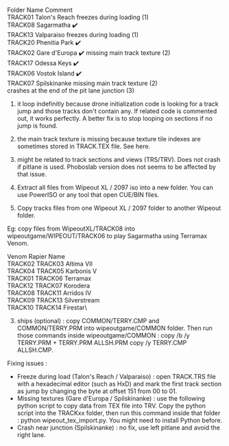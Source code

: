 Folder 	Name 		Comment\
TRACK01 	Talon's Reach 	freezes during loading (1)\
TRACK08 	Sagarmatha 	✔️ 	\
TRACK13 	Valparaiso 	freezes during loading (1)\
TRACK20 	Phenitia Park 	✔️ 	\
TRACK02 	Gare d'Europa 	✔️ 	missing main track texture (2)\
TRACK17 	Odessa Keys 	✔️ 	\
TRACK06 	Vostok Island 	✔️ 	\
TRACK07 	Spilskinanke 	missing main track texture (2)\
crashes at the end of the pit lane junction (3)

1. it loop indefinitly because drone initialization code is looking for a track jump and those tracks don't contain any. If related code is commented out, it works perfectly. A better fix is to stop looping on sections if no jump is found.

2. the main track texture is missing because texture tile indexes are sometimes stored in TRACK.TEX file. See here.

2. might be related to track sections and views (TRS/TRV). Does not crash if pitlane is used. Phoboslab version does not seems to be affected by that issue.

1. Extract all files from Wipeout XL / 2097 iso into a new folder. You can use PowerISO or any tool that open CUE/BIN files.
2. Copy tracks files from one Wipeout XL / 2097 folder to another Wipeout folder.

Eg: copy files from WipeoutXL/TRACK08 into wipeoutgame/WIPEOUT/TRACK06 to play Sagarmatha using Terramax Venom.

Venom 	Rapier 	Name\
TRACK02 	TRACK03 	Altima VII\
TRACK04 	TRACK05 	Karbonis V\
TRACK01 	TRACK06 	Terramax\
TRACK12 	TRACK07 	Korodera\
TRACK08 	TRACK11 	Arridos IV\
TRACK09 	TRACK13 	Silverstream\
TRACK10 	TRACK14 	Firestar\

3. ships (optional) : copy COMMON/TERRY.CMP and COMMON/TERRY.PRM into wipeoutgame/COMMON folder. Then run those commands inside wipeoutgame/COMMON : copy /b /y TERRY.PRM + TERRY.PRM ALLSH.PRM copy /y TERRY.CMP ALLSH.CMP.

Fixing issues :

* Freeze during load (Talon's Reach / Valparaiso) : open TRACK.TRS file with a hexadecimal editor (such as HxD) and mark the first track section as jump by changing the byte at offset 151 from 00 to 01.
* Missing textures (Gare d'Europa / Spilskinanke) : use the following python script to copy data from TEX file into TRV. Copy the python script into the TRACKxx folder, then run this command inside that folder : python wipeout_tex_import.py. You might need to install Python before.
* Crash near junction (Spilskinanke) : no fix, use left pitlane and avoid the right lane.
